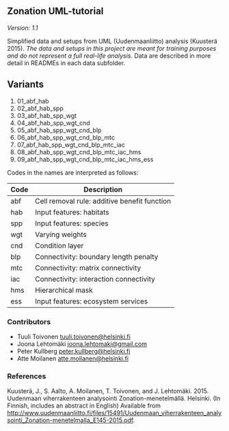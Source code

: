 ## Zonation UML-tutorial

*Version: 1.1*

Simplified data and setups from UML (Uudenmaanliitto) analysis (Kuusterä 2015). 
_The data and setups in this project are meant for training purposes and do not 
represent a full real-life analysis_. Data are described in more detail in
READMEs in each data subfolder.

## Variants

1. 01_abf_hab
1. 02_abf_hab_spp
1. 03_abf_hab_spp_wgt
1. 04_abf_hab_spp_wgt_cnd
1. 05_abf_hab_spp_wgt_cnd_blp
1. 06_abf_hab_spp_wgt_cnd_blp_mtc
1. 07_abf_hab_spp_wgt_cnd_blp_mtc_iac
1. 08_abf_hab_spp_wgt_cnd_blp_mtc_iac_hms
1. 09_abf_hab_spp_wgt_cnd_blp_mtc_iac_hms_ess

Codes in the names are interpreted as follows:

| Code | Description                                  |
|------|----------------------------------------------|
| abf  | Cell removal rule: additive benefit function |
| hab  | Input features: habitats                     |
| spp  | Input features: species                      |
| wgt  | Varying weights                              |
| cnd  | Condition layer                              |
| blp  | Connectivity: boundary length penalty        |
| mtc  | Connectivity: matrix connectivity            |
| iac  | Connectivity: interaction connectivity       | 
| hms  | Hierarchical mask                            |
| ess  | Input features: ecosystem services           | 

### Contributors

+ Tuuli Toivonen <tuuli.toivonen@helsinki.fi>
+ Joona Lehtomäki <joona.lehtomaki@gmail.com>
+ Peter Kullberg <peter.kullberg@helsinki.fi>
+ Atte Moilanen <atte.moilanen@helsinki.fi>

### References

Kuusterä, J., S. Aalto, A. Moilanen, T. Toivonen, and J. Lehtomäki. 2015. 
Uudenmaan viherrakenteen analysointi Zonation-menetelmällä. Helsinki. (In Finnish, includes an abstract in English) Available from 
http://www.uudenmaanliitto.fi/files/15491/Uudenmaan_viherrakenteen_analysointi_Zonation-menetelmalla_E145-2015.pdf.
